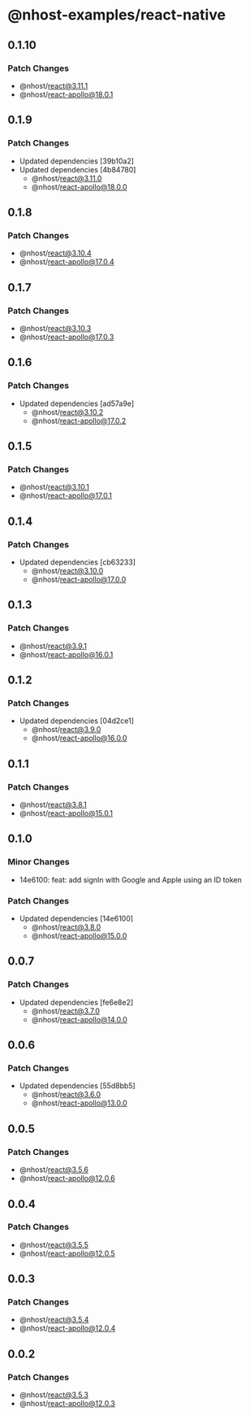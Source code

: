 # @nhost-examples/react-native

## 0.1.10

### Patch Changes

- @nhost/react@3.11.1
- @nhost/react-apollo@18.0.1

## 0.1.9

### Patch Changes

- Updated dependencies [39b10a2]
- Updated dependencies [4b84780]
  - @nhost/react@3.11.0
  - @nhost/react-apollo@18.0.0

## 0.1.8

### Patch Changes

- @nhost/react@3.10.4
- @nhost/react-apollo@17.0.4

## 0.1.7

### Patch Changes

- @nhost/react@3.10.3
- @nhost/react-apollo@17.0.3

## 0.1.6

### Patch Changes

- Updated dependencies [ad57a9e]
  - @nhost/react@3.10.2
  - @nhost/react-apollo@17.0.2

## 0.1.5

### Patch Changes

- @nhost/react@3.10.1
- @nhost/react-apollo@17.0.1

## 0.1.4

### Patch Changes

- Updated dependencies [cb63233]
  - @nhost/react@3.10.0
  - @nhost/react-apollo@17.0.0

## 0.1.3

### Patch Changes

- @nhost/react@3.9.1
- @nhost/react-apollo@16.0.1

## 0.1.2

### Patch Changes

- Updated dependencies [04d2ce1]
  - @nhost/react@3.9.0
  - @nhost/react-apollo@16.0.0

## 0.1.1

### Patch Changes

- @nhost/react@3.8.1
- @nhost/react-apollo@15.0.1

## 0.1.0

### Minor Changes

- 14e6100: feat: add signIn with Google and Apple using an ID token

### Patch Changes

- Updated dependencies [14e6100]
  - @nhost/react@3.8.0
  - @nhost/react-apollo@15.0.0

## 0.0.7

### Patch Changes

- Updated dependencies [fe6e8e2]
  - @nhost/react@3.7.0
  - @nhost/react-apollo@14.0.0

## 0.0.6

### Patch Changes

- Updated dependencies [55d8bb5]
  - @nhost/react@3.6.0
  - @nhost/react-apollo@13.0.0

## 0.0.5

### Patch Changes

- @nhost/react@3.5.6
- @nhost/react-apollo@12.0.6

## 0.0.4

### Patch Changes

- @nhost/react@3.5.5
- @nhost/react-apollo@12.0.5

## 0.0.3

### Patch Changes

- @nhost/react@3.5.4
- @nhost/react-apollo@12.0.4

## 0.0.2

### Patch Changes

- @nhost/react@3.5.3
- @nhost/react-apollo@12.0.3
